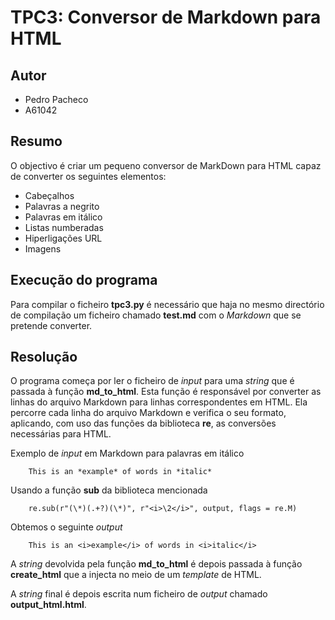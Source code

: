 # TPC3: Conversor de Markdown para HTML

## Autor

- Pedro Pacheco
- A61042

## Resumo

O objectivo é criar um pequeno conversor de MarkDown para HTML capaz de converter os seguintes elementos:

- Cabeçalhos
- Palavras a negrito
- Palavras em itálico
- Listas numberadas
- Hiperligações URL
- Imagens

## Execução do programa
Para compilar o ficheiro **tpc3.py** é necessário que haja no mesmo directório de compilação um ficheiro chamado **test.md** com o *Markdown* que se pretende converter.

## Resolução

O programa começa por ler o ficheiro de *input* para uma *string* que é passada à função **md_to_html**. 
Esta função é responsável por converter as linhas do arquivo Markdown para linhas correspondentes em HTML. Ela percorre cada linha do arquivo Markdown e verifica o seu formato, aplicando, com uso das funções da biblioteca **re**, as conversões necessárias para HTML.

Exemplo de *input* em Markdown para palavras em itálico
    
        This is an *example* of words in *italic*

Usando a função **sub** da biblioteca mencionada
    
        re.sub(r"(\*)(.+?)(\*)", r"<i>\2</i>", output, flags = re.M)

Obtemos o seguinte *output*
    
        This is an <i>example</i> of words in <i>italic</i>

A *string* devolvida pela função **md_to_html** é depois passada à função **create_html** que a injecta no meio de um *template* de HTML.

A *string* final é depois escrita num ficheiro de *output* chamado **output_html.html**.